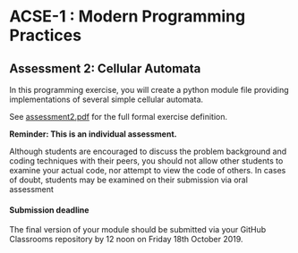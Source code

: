# ACSE-1 : Modern Programming Practices
## Assessment 2: Cellular Automata

In this programming exercise, you will create a python module file providing implementations of several simple cellular automata.

See [assessment2.pdf](./assessment2.pdf) for the full formal exercise definition.

__Reminder: This is an individual assessment.__

Although students are encouraged to discuss the problem background and coding techniques with their peers, you should not allow other students to examine your actual code, nor attempt to view the code of others. In cases of doubt, students may be examined on their submission via oral assessment

#### Submission deadline

The final version of your module should be submitted via your GitHub Classrooms repository by 12 noon on Friday 18th October 2019.
